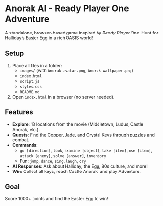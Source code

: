 # Anorak AI - Ready Player One Adventure

A standalone, browser-based game inspired by *Ready Player One*. Hunt for Halliday’s Easter Egg in a rich OASIS world!

## Setup
1. Place all files in a folder:
   - `images/` (with `Anorak avatar.png`, `Anorak wallpaper.png`)
   - `index.html`
   - `script.js`
   - `styles.css`
   - `README.md`
2. Open `index.html` in a browser (no server needed).

## Features
- **Explore**: 13 locations from the movie (Middletown, Ludus, Castle Anorak, etc.).
- **Quests**: Find the Copper, Jade, and Crystal Keys through puzzles and combat.
- **Commands**: 
  - `go [direction]`, `look`, `examine [object]`, `take [item]`, `use [item]`, `attack [enemy]`, `solve [answer]`, `inventory`
  - Fun: `jump`, `dance`, `sing`, `laugh`, `cry`
- **AI Responses**: Ask about Halliday, the Egg, 80s culture, and more!
- **Win**: Collect all keys, reach Castle Anorak, and play Adventure.

## Goal
Score 1000+ points and find the Easter Egg to win!
